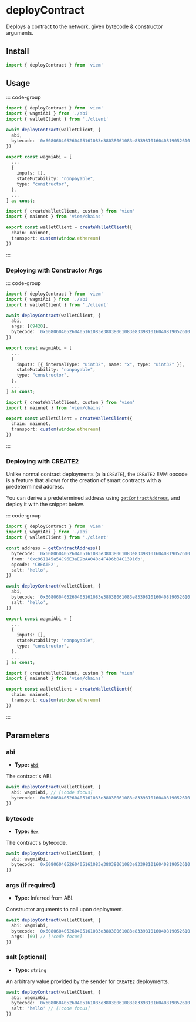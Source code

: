 # deployContract

Deploys a contract to the network, given bytecode & constructor arguments.

## Install

```ts
import { deployContract } from 'viem'
```

## Usage

::: code-group

```ts [example.ts]
import { deployContract } from 'viem'
import { wagmiAbi } from './abi'
import { walletClient } from './client'

await deployContract(walletClient, {
  abi,
  bytecode: '0x608060405260405161083e38038061083e833981016040819052610...',
})
```

```ts [abi.ts]
export const wagmiAbi = [
  ...
  {
    inputs: [],
    stateMutability: "nonpayable",
    type: "constructor",
  },
  ...
] as const;
```

```ts [client.ts]
import { createWalletClient, custom } from 'viem'
import { mainnet } from 'viem/chains'

export const walletClient = createWalletClient({
  chain: mainnet,
  transport: custom(window.ethereum)
})
```

:::

### Deploying with Constructor Args

::: code-group

```ts {7} [example.ts]
import { deployContract } from 'viem'
import { wagmiAbi } from './abi'
import { walletClient } from './client'

await deployContract(walletClient, {
  abi,
  args: [69420],
  bytecode: '0x608060405260405161083e38038061083e833981016040819052610...',
})
```

```ts {4} [abi.ts]
export const wagmiAbi = [
  ...
  {
    inputs: [{ internalType: "uint32", name: "x", type: "uint32" }],
    stateMutability: "nonpayable",
    type: "constructor",
  },
  ...
] as const;
```

```ts [client.ts]
import { createWalletClient, custom } from 'viem'
import { mainnet } from 'viem/chains'

export const walletClient = createWalletClient({
  chain: mainnet,
  transport: custom(window.ethereum)
})
```

:::

### Deploying with CREATE2

Unlike normal contract deployments (a la `CREATE`), the `CREATE2` EVM opcode is a feature that allows for the creation of smart contracts with a predetermined address.

You can derive a predetermined address using [`getContractAddress`](/docs/utilities/getContractAddress), and deploy it with the snippet below.

::: code-group

```ts [example.ts]
import { deployContract } from 'viem'
import { wagmiAbi } from './abi'
import { walletClient } from './client'

const address = getContractAddress({
  bytecode: '0x608060405260405161083e38038061083e833981016040819052610...',
  from: '0xc961145a54C96E3aE9bAA048c4F4D6b04C13916b',
  opcode: 'CREATE2',
  salt: 'hello',
})

await deployContract(walletClient, {
  abi,
  bytecode: '0x608060405260405161083e38038061083e833981016040819052610...',
  salt: 'hello',
})
```

```ts [abi.ts]
export const wagmiAbi = [
  ...
  {
    inputs: [],
    stateMutability: "nonpayable",
    type: "constructor",
  },
  ...
] as const;
```

```ts [client.ts]
import { createWalletClient, custom } from 'viem'
import { mainnet } from 'viem/chains'

export const walletClient = createWalletClient({
  chain: mainnet,
  transport: custom(window.ethereum)
})
```

:::

## Parameters

### abi

- **Type:** [`Abi`](/docs/glossary/types#TODO)

The contract's ABI.

```ts
await deployContract(walletClient, {
  abi: wagmiAbi, // [!code focus]
  bytecode: '0x608060405260405161083e38038061083e833981016040819052610...',
})
```

### bytecode

- **Type:** [`Hex`](/docs/glossary/types#TODO)

The contract's bytecode.

```ts
await deployContract(walletClient, {
  abi: wagmiAbi,
  bytecode: '0x608060405260405161083e38038061083e833981016040819052610...', // [!code focus]
})
```

### args (if required)

- **Type:** Inferred from ABI.

Constructor arguments to call upon deployment.

```ts
await deployContract(walletClient, {
  abi: wagmiAbi,
  bytecode: '0x608060405260405161083e38038061083e833981016040819052610...',
  args: [69] // [!code focus]
})
```

### salt (optional)

- **Type:** `string`

An arbitrary value provided by the sender for `CREATE2` deployments.

```ts
await deployContract(walletClient, {
  abi: wagmiAbi,
  bytecode: '0x608060405260405161083e38038061083e833981016040819052610...',
  salt: 'hello' // [!code focus]
})
```